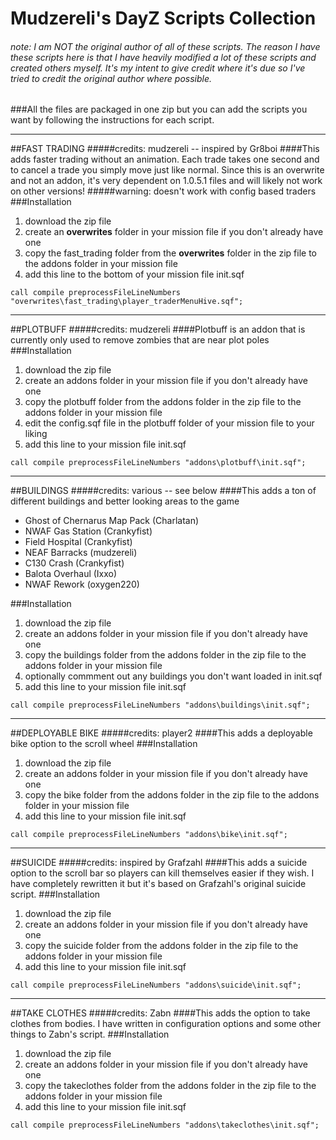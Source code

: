 Mudzereli's DayZ Scripts Collection
====================================
###### note: I am NOT the original author of all of these scripts. The reason I have these scripts here is that I have heavily modified a lot of these scripts and created others myself. It's my intent to give credit where it's due so I've tried to credit the original author where possible.

###All the files are packaged in one zip but you can add the scripts you want by following the instructions for each script.

-----

##FAST TRADING
#####credits: mudzereli -- inspired by Gr8boi
####This adds faster trading without an animation. Each trade takes one second and to cancel a trade you simply move just like normal. Since this is an overwrite and not an addon, it's very dependent on 1.0.5.1 files and will likely not work on other versions!
#####warning: doesn't work with config based traders
###Installation
 1. download the zip file
 2. create an **overwrites** folder in your mission file if you don't already have one
 3. copy the fast_trading folder from the **overwrites** folder in the zip file to the addons folder in your mission file
 4. add this line to the bottom of your mission file init.sqf

```call compile preprocessFileLineNumbers "overwrites\fast_trading\player_traderMenuHive.sqf";```

-----

##PLOTBUFF
#####credits: mudzereli
####Plotbuff is an addon that is currently only used to remove zombies that are near plot poles
###Installation
 1. download the zip file
 2. create an addons folder in your mission file if you don't already have one
 3. copy the plotbuff folder from the addons folder in the zip file to the addons folder in your mission file
 4. edit the config.sqf file in the plotbuff folder of your mission file to your liking
 5. add this line to your mission file init.sqf

```call compile preprocessFileLineNumbers "addons\plotbuff\init.sqf";```

-----

##BUILDINGS
#####credits: various -- see below
####This adds a ton of different buildings and better looking areas to the game
  * Ghost of Chernarus Map Pack (Charlatan)
  * NWAF Gas Station (Crankyfist)
  * Field Hospital (Crankyfist)
  * NEAF Barracks (mudzereli)
  * C130 Crash (Crankyfist)
  * Balota Overhaul (Ixxo)
  * NWAF Rework (oxygen220)

###Installation
 1. download the zip file
 2. create an addons folder in your mission file if you don't already have one
 3. copy the buildings folder from the addons folder in the zip file to the addons folder in your mission file
 4. optionally commment out any buildings you don't want loaded in init.sqf
 5. add this line to your mission file init.sqf

```call compile preprocessFileLineNumbers "addons\buildings\init.sqf";```
 
-----

##DEPLOYABLE BIKE
#####credits: player2
####This adds a deployable bike option to the scroll wheel
###Installation
 1. download the zip file
 2. create an addons folder in your mission file if you don't already have one
 3. copy the bike folder from the addons folder in the zip file to the addons folder in your mission file
 4. add this line to your mission file init.sqf
      
```call compile preprocessFileLineNumbers "addons\bike\init.sqf";```
 
-----

##SUICIDE
#####credits: inspired by Grafzahl
####This adds a suicide option to the scroll bar so players can kill themselves easier if they wish. I have completely rewritten it but it's based on Grafzahl's original suicide script.
###Installation
 1. download the zip file
 2. create an addons folder in your mission file if you don't already have one
 3. copy the suicide folder from the addons folder in the zip file to the addons folder in your mission file
 4. add this line to your mission file init.sqf

```call compile preprocessFileLineNumbers "addons\suicide\init.sqf";```

-----

##TAKE CLOTHES
#####credits: Zabn
####This adds the option to take clothes from bodies. I have written in configuration options and some other things to Zabn's script.
###Installation
 1. download the zip file
 2. create an addons folder in your mission file if you don't already have one
 3. copy the takeclothes folder from the addons folder in the zip file to the addons folder in your mission file
 4. add this line to your mission file init.sqf
      
```call compile preprocessFileLineNumbers "addons\takeclothes\init.sqf";```
